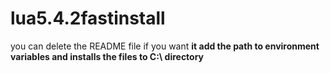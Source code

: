# lua5.4.2fastinstall
you can delete the README file if you want
**it add the path to environment variables and installs the files to C:\ directory**
